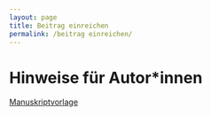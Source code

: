 ```yaml
---
layout: page
title: Beitrag einreichen
permalink: /beitrag einreichen/
---
```


# Hinweise für Autor*innen

[Manuskriptvorlage](https://github.com/PawelKulawiak/zeif-test/raw/main/vorlagen/manuskriptvorlage.docx)